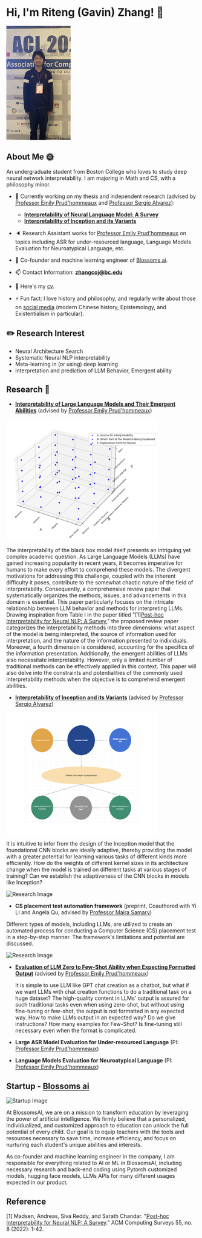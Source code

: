 # Hi, I'm Riteng (Gavin) Zhang! 👋

<img src="https://github.com/ritengzhang/ritengzhang.github.io/blob/0d4f23b0dfd2cf87812c37b1956610b011ae6418/IMG_5767%20(1).jpeg?raw=true" width="170" height="300" alt="Image Alt Text">

## About Me 🌞
An undergraduate student from Boston College who loves to study deep neural network interpretability. I am majoring in Math and CS, with a philosophy minor.

- 🔭 Currently working on my thesis and independent research (advised by [Professor Emily Prud'hommeaux](https://www.bc.edu/bc-web/schools/mcas/departments/computer-science/people/faculty-directory/emily-prudhommeaux.html) and [Professor Sergio Alvarez](https://www.bc.edu/bc-web/schools/mcas/departments/computer-science/people/faculty-directory/sergio-alvarez.html)):
    - [**Interpretability of Neural Language Model: A Survey**](https://github.com/ritengzhang/Interpretability-of-neural-language-model-A-survey)
    - [**Interpretability of Inception and its Variants**](https://github.com/ritengzhang/Interpretability-of-Inception-and-its-variants)

- 🔈 Research Assistant works for [Professor Emily Prud'hommeaux](https://www.bc.edu/bc-web/schools/mcas/departments/computer-science/people/faculty-directory/emily-prudhommeaux.html) on topics including ASR for under-resourced language, Language Models Evaluation for Neuroatypical Language, etc.

- 🌻 Co-founder and machine learning engineer of [Blossoms ai](https://blossoms.ai/about).

- 📫 Contact Information: **zhangcoj@bc.edu**

- 📄 Here's my [cv](https://drive.google.com/file/d/1XeEdirKq7gfCQilriA6pYu_41pxLR2nW/view?usp=drive_link).

- ⚡ Fun fact: I love history and philosophy, and regularly write about those on [social media](https://mp.weixin.qq.com/s?__biz=MzUxMzA5NTYwOA==&mid=2247483679&idx=1&sn=ce7cbf5a52b5e0b824578bdd6b1d764b&chksm=f95b23c8ce2caadeeb78f56216e3dcd88924e9793e035447cca656f0c9d9f2c163dd4e93e39d#rd) (modern Chinese history, Epistemology, and Existentialism in particular).

## ✏️ Research Interest

- Neural Architecture Search
- Systematic Neural NLP interpretability
- Meta-learning in (or using) deep learning
- interpretation and prediction of LLM Behavior, Emergent ability

## Research 📖
- [**Interpretability of Large Language Models and Their Emergent Abilities**](https://github.com/ritengzhang/Interpretability-of-neural-language-model-A-survey) (advised by [Professor Emily Prud'hommeaux](https://www.bc.edu/bc-web/schools/mcas/departments/computer-science/people/faculty-directory/emily-prudhommeaux.html))

[<img src="https://github.com/ritengzhang/ritengzhang.github.io/blob/main/%E4%B8%8B%E8%BD%BD.png?raw=true" width="400" height="320" alt="Image Alt Text">](https://github.com/ritengzhang/Interpretability-of-neural-language-model-A-survey)

The interpretability of the black box model itself presents an intriguing yet complex academic question. As Large Language Models (LLMs) have gained increasing popularity in recent years, it becomes imperative for humans to make every effort to comprehend these models. The divergent motivations for addressing this challenge, coupled with the inherent difficulty it poses, contribute to the somewhat chaotic nature of the field of interpretability. Consequently, a comprehensive review paper that systematically organizes the methods, issues, and advancements in this domain is essential. This paper particularly focuses on the intricate relationship between LLM behavior and methods for interpreting LLMs. Drawing inspiration from Table I in the paper titled "[1][Post-hoc Interpretability for Neural NLP: A Survey](https://arxiv.org/abs/2108.04840)," the proposed review paper categorizes the interpretability methods into three dimensions: what aspect of the model is being interpreted, the source of information used for interpretation, and the nature of the information presented to individuals. Moreover, a fourth dimension is considered, accounting for the specifics of the information presentation. Additionally, the emergent abilities of LLMs also necessitate interpretability. However, only a limited number of traditional methods can be effectively applied in this context. This paper will also delve into the constraints and potentialities of the commonly used interpretability methods when the objective is to comprehend emergent abilities.

- [**Interpretability of Inception and its Variants**](https://github.com/ritengzhang/Interpretability-of-Inception-and-its-variants) (advised by [Professor Sergio Alvarez](https://www.bc.edu/bc-web/schools/mcas/departments/computer-science/people/faculty-directory/sergio-alvarez.html))

[<img src="https://github.com/ritengzhang/ritengzhang.github.io/blob/main/inceptionpic.jpg?raw=true" width="400" height="320" alt="Image Alt Text">](https://github.com/ritengzhang/Interpretability-of-Inception-and-its-variants)

It is intuitive to infer from the design of the Inception model that the foundational CNN blocks are ideally adaptive, thereby providing the model with a greater potential for learning various tasks of different kinds more efficiently. How do the weights of different kernel sizes in its architecture change when the model is trained on different tasks at various stages of training? Can we establish the adaptiveness of the CNN blocks in models like Inception?

![Research Image](http://research_image_link.jpg)
- **CS placement test automation framework** (preprint, Coauthored with Yi LI and Angela Qu, advised by [Professor Maira Samary](https://www.bc.edu/bc-web/schools/mcas/departments/computer-science/people/faculty-directory/maira-samary.html))

Different types of models, including LLMs, are utilized to create an automated process for conducting a Computer Science (CS) placement test in a step-by-step manner. The framework's limitations and potential are discussed.

![Research Image](http://research_image_link.jpg)
- [**Evaluation of LLM Zero to Few-Shot Ability when Expecting Formatted Output**](https://github.com/ritengzhang/Evaluation-of-LLM-Zero-to-Few-Shot-Ability-when-Expecting-Formatted-Output) (advised by [Professor Emily Prud'hommeaux](https://www.bc.edu/bc-web/schools/mcas/departments/computer-science/people/faculty-directory/emily-prudhommeaux.html))

    It is simple to use LLM like GPT chat creation as a chatbot, but what if we want LLMs with chat creation functions to do a traditional task on a huge dataset? The high-quality content in LLMs' output is assured for such traditional tasks even when using zero-shot, but without using fine-tuning or few-shot, the output is not formatted in any expected way. How to make LLMs output in an expected way? Do we give instructions? How many examples for Few-Shot? Is fine-tuning still necessary even when the format is complicated.

- **Large ASR Model Evaluation for Under-resourced Language** (PI: [Professor Emily Prud'hommeaux](https://www.bc.edu/bc-web/schools/mcas/departments/computer-science/people/faculty-directory/emily-prudhommeaux.html))

- **Language Models Evaluation for Neuroatypical Language** (PI: [Professor Emily Prud'hommeaux](https://www.bc.edu/bc-web/schools/mcas/departments/computer-science/people/faculty-directory/emily-prudhommeaux.html))

## Startup - [Blossoms ai](https://blossoms.ai/about)
![Startup Image](http://startup_image_link.jpg)

At BlossomsAI, we are on a mission to transform education by leveraging the power of artificial intelligence. We firmly believe that a personalized, individualized, and customized approach to education can unlock the full potential of every child. Our goal is to equip teachers with the tools and resources necessary to save time, increase efficiency, and focus on nurturing each student's unique abilities and interests.

As co-founder and machine learning engineer in the company, I am responsible for everything related to AI or ML in BlossomsAI, including necessary research and back-end coding using Pytorch customized models, hugging face models, LLMs APIs for many different usages expected in our product.

## Reference
[1] Madsen, Andreas, Siva Reddy, and Sarath Chandar. "[Post-hoc Interpretability for Neural NLP: A Survey](https://arxiv.org/abs/2108.04840)." ACM Computing Surveys 55, no. 8 (2022): 1-42.

